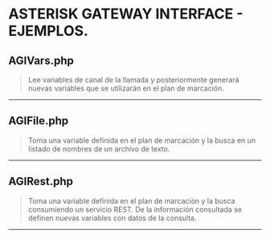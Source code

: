 ASTERISK GATEWAY INTERFACE - EJEMPLOS.
===========

AGIVars.php
-----------

> Lee variables de canal de la llamada y posteriormente generará nuevas variables que se utilizarán en el plan de marcación.

-------------

AGIFile.php
-----------

> Toma una variable definida en el plan de marcación y la busca en un listado de nombres de un archivo de texto.

-------------

AGIRest.php
-----------

> Toma una variable definida en el plan de marcación y la busca consumiendo un servicio REST. De la información consultada se definen nuevas variables con datos de la consulta.

-------------
